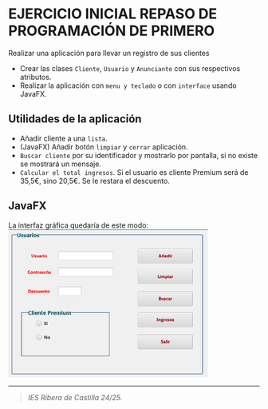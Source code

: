 # EJERCICIO INICIAL REPASO DE PROGRAMACIÓN DE PRIMERO
Realizar una aplicación para llevar un registro de sus clientes
 - Crear las clases `Cliente`, `Usuario` y `Anunciante` con sus respectivos atributos.
 - Realizar la aplicación con `menu y teclado` o con `interface` usando JavaFX.

## Utilidades de la aplicación
 - Añadir cliente a una `lista`.
 - (JavaFX) Añadir botón `limpiar` y `cerrar` aplicación.
 - `Buscar cliente` por su identificador y mostrarlo por pantalla, si no existe se mostrará un mensaje.
 - `Calcular el total ingresos`. Si el usuario es cliente Premium será de 35,5€, sino 20,5€. Se le restara el descuento.

## JavaFX
La interfaz gráfica quedaría de este modo: <br>
<img src="myProjectFiles/ejercicioFormularioInicial.png" width="400">

---
>_IES Ribera de Castilla 24/25._
